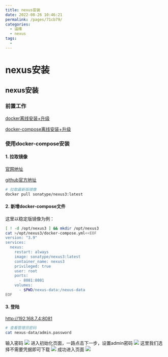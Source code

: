 ```yaml
---
title: nexus安装
date: 2022-08-26 10:46:21
permalink: /pages/71cb79/
categories:
  - 运维
  - nexus
tags:
  - 
---
```

# nexus安装

## nexus安装

### 前置工作

[docker离线安装+升级](https://www.xiaoliutalk.cn/pages/4b7e78)

[docker-compose离线安装+升级](https://www.xiaoliutalk.cn/pages/384991/)

### 使用docker-compose安装

#### 1. 拉取镜像

[官网地址](https://www.sonatype.com/products/nexus-repository)

[github官方地址](https://github.com/sonatype/docker-nexus3)


```bash
# 拉取最新版镜像
docker pull sonatype/nexus3:latest
```

#### 2. 新增docker-compose文件

这里以稳定版镜像为例：

```bash
[ ! -d /opt/nexus3 ] && mkdir /opt/nexus3
cat >/opt/nexus3/docker-compose.yml<<EOF
version: "3.9"
services:
  nexus:
    restart: always
    image: sonatype/nexus3:latest
    container_name: nexus3
    privileged: true
    user: root
    ports:
      - 8081:8081
    volumes:
      - $PWD/nexus-data:/nexus-data
EOF
```

#### 3. 登陆

http://192.168.7.4:8081

```bash
# 查看管理员密码
cat nexus-data/admin.password
```

输入密码
![](https://static.xiaoliutalk.cn/img/202208261055635.png)
进入初始化页面，一路点击下一步，设置admin密码
![](https://static.xiaoliutalk.cn/img/202208261057750.png)
这里我们选择不需要凭据即可下载
![](https://static.xiaoliutalk.cn/img/202208261058070.png)
成功进入页面
![](https://static.xiaoliutalk.cn/img/202208261058653.png)